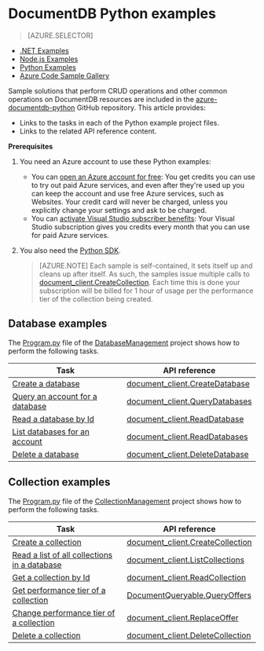 <properties 
	pageTitle="NoSQL Python examples for DocumentDB | Microsoft Azure" 
	description="Find NoSQL Python examples on github for common tasks in DocumentDB, including CRUD operations for JSON documents in NoSQL databases." 
	keywords="python examples"
	services="documentdb" 
	authors="ryancrawcour" 
	manager="jhubbard" 
	editor="monicar" 
	documentationCenter="python"/>

<tags 
	ms.service="documentdb" 
	ms.workload="data-services" 
	ms.tgt_pltfrm="na" 
	ms.devlang="na" 
	ms.topic="article" 
	ms.date="03/22/2016" 
	ms.author="ryancraw"/>


# DocumentDB Python examples

> [AZURE.SELECTOR]
- [.NET Examples](documentdb-dotnet-samples.md)
- [Node.js Examples](documentdb-nodejs-samples.md)
- [Python Examples](documentdb-python-samples.md)
- [Azure Code Sample Gallery](https://azure.microsoft.com/documentation/samples/?service=documentdb)

Sample solutions that perform CRUD operations and other common operations on DocumentDB resources are included in the [azure-documentdb-python](https://github.com/Azure/azure-documentdb-python/tree/master/samples) GitHub repository. This article provides:

- Links to the tasks in each of the Python example project files. 
- Links to the related API reference content.

**Prerequisites**

1. You need an Azure account to use these Python examples:
    - You can [open an Azure account for free](https://azure.microsoft.com/pricing/free-trial/): You get credits you can use to try out paid Azure services, and even after they're used up you can keep the account and use free Azure services, such as Websites. Your credit card will never be charged, unless you explicitly change your settings and ask to be charged.
   - You can [activate Visual Studio subscriber benefits](https://azure.microsoft.com/pricing/member-offers/msdn-benefits-details/): Your Visual Studio subscription gives you credits every month that you can use for paid Azure services.
2. You also need the [Python SDK](documentdb-sdk-python.md). 

    > [AZURE.NOTE] Each sample is self-contained, it sets itself up and cleans up after itself. As such, the samples issue multiple calls to [document_client.CreateCollection](http://azure.github.io/azure-documentdb-python/api/pydocumentdb.document_client.html). Each time this is done your subscription will be billed for 1 hour of usage per the performance tier of the collection being created. 

## Database examples

The [Program.py](https://github.com/Azure/azure-documentdb-python/tree/master/samples/DatabaseManagement/Program.py) file of the [DatabaseManagement](https://github.com/Azure/azure-documentdb-python/tree/master/samples/DatabaseManagement) project shows how to perform the following tasks.

Task | API reference
--- | ---
[Create a database](https://github.com/Azure/azure-documentdb-python/blob/d78170214467e3ab71ace1a7400f5a7fa5a7b5b0/samples/DatabaseManagement/Program.py#L65-L76) | [document_client.CreateDatabase](http://azure.github.io/azure-documentdb-python/api/pydocumentdb.document_client.html)
[Query an account for a database](https://github.com/Azure/azure-documentdb-python/blob/d78170214467e3ab71ace1a7400f5a7fa5a7b5b0/samples/DatabaseManagement/Program.py#L49-L62) | [document_client.QueryDatabases](http://azure.github.io/azure-documentdb-python/api/pydocumentdb.document_client.html)
[Read a database by Id](https://github.com/Azure/azure-documentdb-python/blob/d78170214467e3ab71ace1a7400f5a7fa5a7b5b0/samples/DatabaseManagement/Program.py#L79-L96) | [document_client.ReadDatabase](http://azure.github.io/azure-documentdb-python/api/pydocumentdb.document_client.html)
[List databases for an account](https://github.com/Azure/azure-documentdb-python/blob/d78170214467e3ab71ace1a7400f5a7fa5a7b5b0/samples/DatabaseManagement/Program.py#L99-L110) | [document_client.ReadDatabases](http://azure.github.io/azure-documentdb-python/api/pydocumentdb.document_client.html)
[Delete a database](https://github.com/Azure/azure-documentdb-python/blob/d78170214467e3ab71ace1a7400f5a7fa5a7b5b0/samples/DatabaseManagement/Program.py#L113-L126) | [document_client.DeleteDatabase](http://azure.github.io/azure-documentdb-python/api/pydocumentdb.document_client.html)

## Collection examples 

The [Program.py](https://github.com/Azure/azure-documentdb-python/tree/master/samples/CollectionManagement/Program.py) file of the [CollectionManagement](https://github.com/Azure/azure-documentdb-python/tree/master/samples/CollectionManagement) project shows how to perform the following tasks.

Task | API reference
--- | ---
[Create a collection](https://github.com/Azure/azure-documentdb-python/blob/d78170214467e3ab71ace1a7400f5a7fa5a7b5b0/samples/CollectionManagement/Program.py#L84-L135) | [document_client.CreateCollection](http://azure.github.io/azure-documentdb-python/api/pydocumentdb.document_client.html#CreateCollection)
[Read a list of all collections in a database](https://github.com/Azure/azure-documentdb-python/blob/d78170214467e3ab71ace1a7400f5a7fa5a7b5b0/samples/CollectionManagement/Program.py#L198-L225) | [document_client.ListCollections](http://azure.github.io/azure-documentdb-python/api/pydocumentdb.document_client.html#CreateCollection)
[Get a collection by Id](https://github.com/Azure/azure-documentdb-python/blob/d78170214467e3ab71ace1a7400f5a7fa5a7b5b0/samples/CollectionManagement/Program.py#L178-L195) | [document_client.ReadCollection](http://azure.github.io/azure-documentdb-python/api/pydocumentdb.document_client.html#CreateCollection)
[Get performance tier of a collection](https://github.com/Azure/azure-documentdb-python/blob/d78170214467e3ab71ace1a7400f5a7fa5a7b5b0/samples/CollectionManagement/Program.py#L139-L161) | [DocumentQueryable.QueryOffers](http://azure.github.io/azure-documentdb-python/api/pydocumentdb.document_client.html#CreateCollection)
[Change performance tier of a collection](https://github.com/Azure/azure-documentdb-python/blob/d78170214467e3ab71ace1a7400f5a7fa5a7b5b0/samples/CollectionManagement/Program.py#L163-L175) | [document_client.ReplaceOffer](http://azure.github.io/azure-documentdb-python/api/pydocumentdb.document_client.html#CreateCollection)
[Delete a collection](https://github.com/Azure/azure-documentdb-python/blob/d78170214467e3ab71ace1a7400f5a7fa5a7b5b0/samples/CollectionManagement/Program.py#L212-L225) | [document_client.DeleteCollection](http://azure.github.io/azure-documentdb-python/api/pydocumentdb.document_client.html#CreateCollection)
